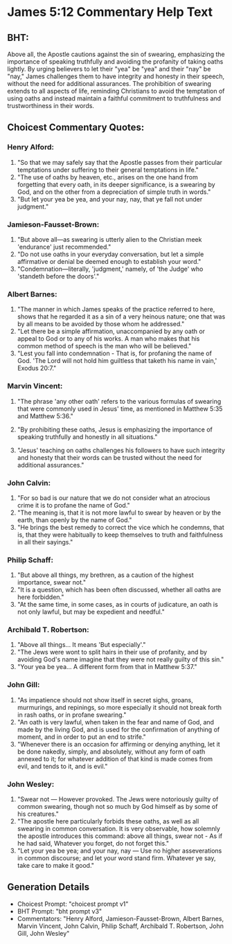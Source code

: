 # James 5:12 Commentary Help Text

## BHT:
Above all, the Apostle cautions against the sin of swearing, emphasizing the importance of speaking truthfully and avoiding the profanity of taking oaths lightly. By urging believers to let their "yea" be "yea" and their "nay" be "nay," James challenges them to have integrity and honesty in their speech, without the need for additional assurances. The prohibition of swearing extends to all aspects of life, reminding Christians to avoid the temptation of using oaths and instead maintain a faithful commitment to truthfulness and trustworthiness in their words.

## Choicest Commentary Quotes:
### Henry Alford:
1. "So that we may safely say that the Apostle passes from their particular temptations under suffering to their general temptations in life."
2. "The use of oaths by heaven, etc., arises on the one hand from forgetting that every oath, in its deeper significance, is a swearing by God, and on the other from a depreciation of simple truth in words."
3. "But let your yea be yea, and your nay, nay, that ye fall not under judgment."

### Jamieson-Fausset-Brown:
1. "But above all—as swearing is utterly alien to the Christian meek 'endurance' just recommended."
2. "Do not use oaths in your everyday conversation, but let a simple affirmative or denial be deemed enough to establish your word."
3. "Condemnation—literally, 'judgment,' namely, of 'the Judge' who 'standeth before the doors'."

### Albert Barnes:
1. "The manner in which James speaks of the practice referred to here, shows that he regarded it as a sin of a very heinous nature; one that was by all means to be avoided by those whom he addressed."
2. "Let there be a simple affirmation, unaccompanied by any oath or appeal to God or to any of his works. A man who makes that his common method of speech is the man who will be believed."
3. "Lest you fall into condemnation - That is, for profaning the name of God. 'The Lord will not hold him guiltless that taketh his name in vain,' Exodus 20:7."

### Marvin Vincent:
1. "The phrase 'any other oath' refers to the various formulas of swearing that were commonly used in Jesus' time, as mentioned in Matthew 5:35 and Matthew 5:36."

2. "By prohibiting these oaths, Jesus is emphasizing the importance of speaking truthfully and honestly in all situations."

3. "Jesus' teaching on oaths challenges his followers to have such integrity and honesty that their words can be trusted without the need for additional assurances."

### John Calvin:
1. "For so bad is our nature that we do not consider what an atrocious crime it is to profane the name of God."
2. "The meaning is, that it is not more lawful to swear by heaven or by the earth, than openly by the name of God."
3. "He brings the best remedy to correct the vice which he condemns, that is, that they were habitually to keep themselves to truth and faithfulness in all their sayings."

### Philip Schaff:
1. "But above all things, my brethren, as a caution of the highest importance, swear not." 
2. "It is a question, which has been often discussed, whether all oaths are here forbidden." 
3. "At the same time, in some cases, as in courts of judicature, an oath is not only lawful, but may be expedient and needful."

### Archibald T. Robertson:
1. "Above all things... It means 'But especially'." 
2. "The Jews were wont to split hairs in their use of profanity, and by avoiding God's name imagine that they were not really guilty of this sin."
3. "Your yea be yea... A different form from that in Matthew 5:37."

### John Gill:
1. "As impatience should not show itself in secret sighs, groans, murmurings, and repinings, so more especially it should not break forth in rash oaths, or in profane swearing."
2. "An oath is very lawful, when taken in the fear and name of God, and made by the living God, and is used for the confirmation of anything of moment, and in order to put an end to strife."
3. "Whenever there is an occasion for affirming or denying anything, let it be done nakedly, simply, and absolutely, without any form of oath annexed to it; for whatever addition of that kind is made comes from evil, and tends to it, and is evil."

### John Wesley:
1. "Swear not — However provoked. The Jews were notoriously guilty of common swearing, though not so much by God himself as by some of his creatures."
2. "The apostle here particularly forbids these oaths, as well as all swearing in common conversation. It is very observable, how solemnly the apostle introduces this command: above all things, swear not - As if he had said, Whatever you forget, do not forget this."
3. "Let your yea be yea; and your nay, nay — Use no higher asseverations in common discourse; and let your word stand firm. Whatever ye say, take care to make it good."


## Generation Details
- Choicest Prompt: "choicest prompt v1"
- BHT Prompt: "bht prompt v3"
- Commentators: "Henry Alford, Jamieson-Fausset-Brown, Albert Barnes, Marvin Vincent, John Calvin, Philip Schaff, Archibald T. Robertson, John Gill, John Wesley"
